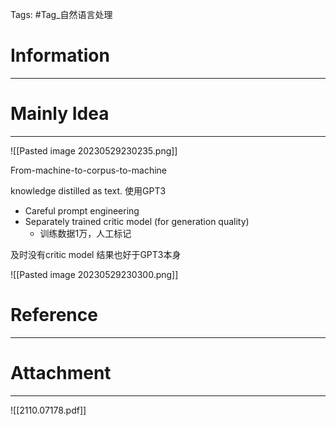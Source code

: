 Tags: #Tag_自然语言处理 
# Information
---


# Mainly Idea
---
![[Pasted image 20230529230235.png]]

From-machine-to-corpus-to-machine

knowledge distilled as text. 使用GPT3

- Careful prompt engineering
- Separately trained critic model (for generation quality)
	- 训练数据1万，人工标记

及时没有critic model 结果也好于GPT3本身

![[Pasted image 20230529230300.png]]

# Reference
---


# Attachment
---
![[2110.07178.pdf]]
